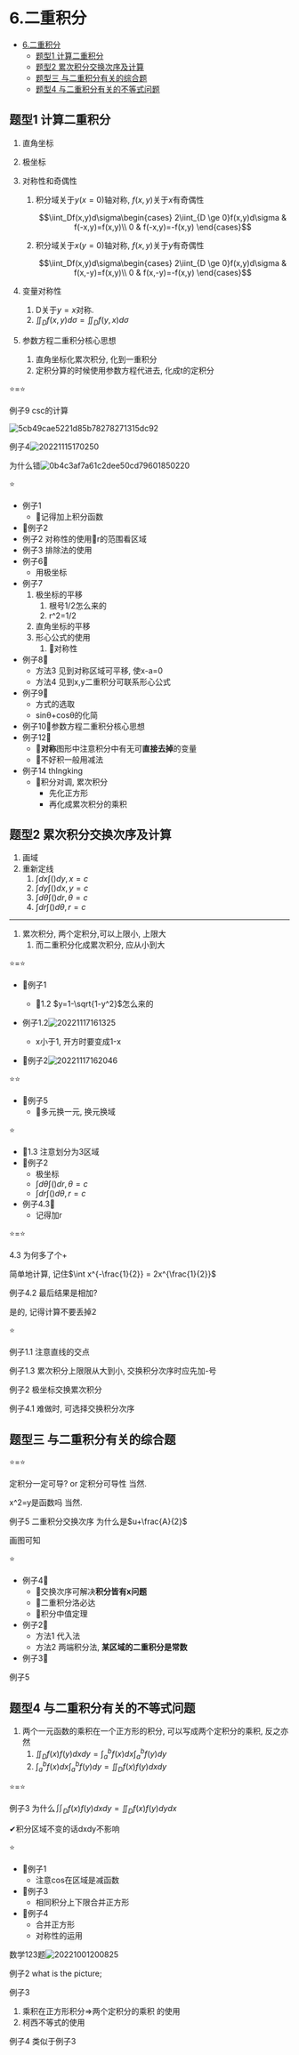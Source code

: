 # 6.二重积分

- [6.二重积分](#6二重积分)
  - [题型1 计算二重积分](#题型1-计算二重积分)
  - [题型2 累次积分交换次序及计算](#题型2-累次积分交换次序及计算)
  - [题型三 与二重积分有关的综合题](#题型三-与二重积分有关的综合题)
  - [题型4 与二重积分有关的不等式问题](#题型4-与二重积分有关的不等式问题)

## 题型1 计算二重积分

1. 直角坐标
2. 极坐标
3. 对称性和奇偶性
   1. 积分域关于$y(x=0)$轴对称, $f(x,y)$关于$x$有奇偶性

        $$\iint_Df(x,y)d\sigma\begin{cases}
        2\iint_{D \ge 0}f(x,y)d\sigma & f(-x,y)=f(x,y)\\
        0 & f(-x,y)=-f(x,y)
        \end{cases}$$

   2. 积分域关于$x(y=0)$轴对称, $f(x,y)$关于$y$有奇偶性

        $$\iint_Df(x,y)d\sigma\begin{cases}
        2\iint_{D \ge 0}f(x,y)d\sigma & f(x,-y)=f(x,y)\\
        0 & f(x,-y)=-f(x,y)
        \end{cases}$$

4. 变量对称性
   1. D关于$y=x$对称.
   2. $\iint_Df(x,y)d\sigma = \iint_Df(y,x)d\sigma$

5. 参数方程二重积分核心思想
   1. 直角坐标化累次积分, 化到一重积分
   2. 定积分算的时候使用参数方程代进去, 化成t的定积分

⭐=⭐

例子9 csc的计算

![5cb49cae5221d85b78278271315dc92](https://raw.githubusercontent.com/Logible/Image/main/note_image/5cb49cae5221d85b78278271315dc92.jpg)

例子4![20221115170250](https://raw.githubusercontent.com/Logible/Image/main/note_image/20221115170250.png)

为什么错![0b4c3af7a61c2dee50cd79601850220](https://raw.githubusercontent.com/Logible/Image/main/note_image/0b4c3af7a61c2dee50cd79601850220.jpg)

⭐

- 例子1
  - 💚记得加上积分函数
- 💚例子2
- 例子2 对称性的使用🏀r的范围看区域
- 例子3 排除法的使用
- 例子6💚
  - 用极坐标
- 例子7
   1. 极坐标的平移
      1. 根号1/2怎么来的
      2. r^2=1/2
   2. 直角坐标的平移
   3. 形心公式的使用
      1. 💚对称性
- 例子8💚
  - 方法3 见到对称区域可平移, 使x-a=0
  - 方法4 见到x,y二重积分可联系形心公式
- 例子9💚
  - 方式的选取
  - sinθ+cosθ的化简
- 例子10💚参数方程二重积分核心思想
- 例子12💚
  - 💚**对称**图形中注意积分中有无可**直接去掉**的变量
  - 💚不好积一般用减法
- 例子14 thIngking
  - 💚积分对调, 累次积分
    - 先化正方形
    - 再化成累次积分的乘积

## 题型2 累次积分交换次序及计算

1. 画域
2. 重新定线
   1. $\int dx \int ()dy, x=c$
   2. $\int dy \int ()dx, y=c$
   3. $\int d\theta \int ()dr, \theta=c$
   4. $\int dr \int ()d\theta, r=c$

---

1. 累次积分, 两个定积分,可以上限小, 上限大
   1. 而二重积分化成累次积分, 应从小到大

⭐=⭐

- 💚例子1
  - 💚1.2 $y=1-\sqrt{1-y^2}$怎么来的
- 例子1.2![20221117161325](https://raw.githubusercontent.com/Logible/Image/main/note_image/20221117161325.png)
  - x小于1, 开方时要变成1-x

- 💚例子2![20221117162046](https://raw.githubusercontent.com/Logible/Image/main/note_image/20221117162046.png)

⭐⭐

- 💚例子5
  - 💚多元换一元, 换元换域

⭐

- 💚1.3 注意划分为3区域
- 💚例子2
  - 极坐标
  - $\int d\theta \int ()dr, \theta=c$
  - $\int dr \int ()d\theta, r=c$
- 例子4.3💚
  - 记得加r

⭐=⭐

4.3 为何多了个+

简单地计算, 记住$\int x^{-\frac{1}{2}} = 2x^{\frac{1}{2}}$

例子4.2 最后结果是相加?

是的, 记得计算不要丢掉2

⭐

例子1.1 注意直线的交点

例子1.3 累次积分上限限从大到小, 交换积分次序时应先加-号

例子2 极坐标交换累次积分

例子4.1 难做时, 可选择交换积分次序

## 题型三 与二重积分有关的综合题

⭐=⭐

定积分一定可导? or 定积分可导性 当然.

x^2=y是函数吗 当然.

例子5 二重积分交换次序 为什么是$u+\frac{A}{2}$

画图可知

⭐

- 例子4💚
  - 💚交换次序可解决**积分皆有x问题**
  - 💚二重积分洛必达
  - 💚积分中值定理
- 例子2💚
  - 方法1 代入法
  - 方法2 两端积分法, **某区域的二重积分是常数**
- 例子3💚

例子5

## 题型4 与二重积分有关的不等式问题

1. 两个一元函数的乘积在一个正方形的积分, 可以写成两个定积分的乘积, 反之亦然
   1. $\displaystyle \iint_{D}f(x)f(y)dxdy=\int_{a}^{b}f(x)dx\int_{a}^{b}f(y)dy$
   1. $\displaystyle \int_{a}^{b}f(x)dx\int_{a}^{b}f(y)dy=\iint_{D}f(x)f(y)dxdy$

⭐=⭐

例子3 为什么$\iint_{D}f(x)f(y)dxdy = \iint_{D}f(x)f(y)dydx$

✔积分区域不变的话dxdy不影响

⭐

- 💚例子1
  - 注意cos在区域是减函数
- 💚例子3
  - 相同积分上下限合并正方形
- 💚例子4
  - 合并正方形
  - 对称性的运用

数学123题![20221001200825](https://raw.githubusercontent.com/Logible/Image/main/note_image/20221001200825.png)

例子2 what is the picture;

例子3

   1. 乘积在正方形积分=>两个定积分的乘积 的使用
   2. 柯西不等式的使用

例子4 类似于例子3

